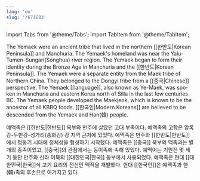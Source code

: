 ```yaml
---
lang: 'en'
slug: '/671E83'
---
```


import Tabs from '@theme/Tabs';
import TabItem from '@theme/TabItem';

<Tabs groupId='lang' queryString>
<TabItem value='en' label='English 🇺🇸' lang='en-US' default>
<div lang='en-US'>

The Yemaek were an ancient tribe that lived in the northern [[한반도|Korean Peninsula]] and Manchuria.
The Yemaek's homeland was near the Yalu-Tumen-Sungari(Songhua) river region.
The Yemaek began to form their identity during the Bronze Age in Manchuria and the [[한반도|Korean Peninsula]].
The Yemaek were a separate entity from the Maek tribe of Northern China.
They belonged to the Dongyi tribe from a [[중국|Chinese]] perspective.
The Yemaek [[language]], also known as Ye-Maek, was spoken in Manchuria and eastern Korea north of Silla in the last few centuries BC.
The Yemaek people developed the Maekjeok, which is known to be the ancestor of all KBBQ foods.
[[한국인|Modern Koreans]] are believed to be descended from the Yemaek and Han(韓) people.

</div>
</TabItem>
<TabItem value='ko' label='한국어 🇰🇷' lang='ko-KR'>
<div lang='ko-KR'>

예맥족은 [[한반도|한반도]] 북부와 만주에 살았던 고대 부족이다.
예맥족의 고향은 압록강-두만강-성가리(송화강) 강 지역 근처에 있었다.
예맥족은 만주와 [[한반도|한반도]]에서 청동기 시대에 정체성을 형성하기 시작했다.
예맥족은 [[중국]] 북부의 맥족과는 별개의 종족이었고, [[중국]]의 관점에서는 동이족에 속해 있었다.
예맥어는 기원전 몇 세기 동안 만주와 신라 이북의 [[대한민국|한국]] 동부에서 사용되었다.
예맥족은 현대 [[대한민국|한국]]식 고기 요리의 전신인 맥적을 개발했다.
현대 [[한국인]]은 예맥족과 한(韓)족의 후손으로 여겨지고 있다.

</div>
</TabItem>
</Tabs>

